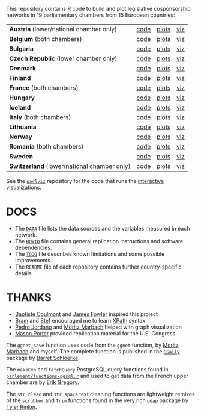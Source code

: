 This repository contains [R](http://www.r-project.org/) code to build and plot legislative cosponsorship networks in 19 parliamentary chambers from 15 European countries:

| | | | |
|:----------------------------------------------|:----------------------------------------------:|:--------------------------------------------------:|:-------------------------------------:|
| **Austria** (lower/national chamber only)     | [code](https://github.com/briatte/nationalrat) | [plots](http://briatte.org/nationalrat/plots.html) | [viz](http://briatte.org/nationalrat) |
| **Belgium** (both chambers)                   | [code](https://github.com/briatte/belparl)     | [plots](http://briatte.org/belparl/plots.html)     | [viz](http://briatte.org/belparl)     |
| **Bulgaria**                                  | [code](https://github.com/briatte/bgparl)      | [plots](http://briatte.org/bgparl/plots.html)      | [viz](http://briatte.org/bgparl)      |
| **Czech Republic** (lower chamber only)       | [code](https://github.com/briatte/poslanecka)  | [plots](http://briatte.org/poslanecka/plots.html)  | [viz](http://briatte.org/poslanecka)  |
| **Denmark**                                   | [code](https://github.com/briatte/folketinget) | [plots](http://briatte.org/folketinget/plots.html) | [viz](http://briatte.org/folketinget) |
| **Finland**                                   | [code](https://github.com/briatte/eduskunta)   | [plots](http://briatte.org/eduskunta/plots.html)   | [viz](http://briatte.org/eduskunta)   |
| **France** (both chambers)                    | [code](https://github.com/briatte/parlement)   | [plots](http://briatte.org/parlement/plots.html)   | [viz](http://briatte.org/parlement)   |
| **Hungary**                                   | [code](https://github.com/briatte/orszaggyules)| [plots](http://briatte.org/orszaggyules/plots.html)| [viz](http://briatte.org/orszaggyules)|
| **Iceland**                                   | [code](https://github.com/briatte/althing)     | [plots](http://briatte.org/althing/plots.html)     | [viz](http://briatte.org/althing)     |
| **Italy** (both chambers)                     | [code](https://github.com/briatte/parlamento)  | [plots](http://briatte.org/parlamento/plots.html)  | [viz](http://briatte.org/parlamento)  |
| **Lithuania**                                 | [code](https://github.com/briatte/seimas)      | [plots](http://briatte.org/seimas/plots.html)      | [viz](http://briatte.org/seimas)      |
| **Norway**                                    | [code](https://github.com/briatte/stortinget)  | [plots](http://briatte.org/stortinget/plots.html)  | [viz](http://briatte.org/stortinget)  |
| **Romania** (both chambers)                   | [code](https://github.com/briatte/parlamentul) | [plots](http://briatte.org/parlamentul/plots.html) | [viz](http://briatte.org/parlamentul) |
| **Sweden**                                    | [code](https://github.com/briatte/riksdag)     | [plots](http://briatte.org/riksdag/plots.html)     | [viz](http://briatte.org/riksdag)     |
| **Switzerland** (lower/national chamber only) | [code](https://github.com/briatte/swparl)      | [plots](http://briatte.org/swparl/plots.html)      | [viz](http://briatte.org/swparl)      |

See the [`parlviz`](https://github.com/briattte/parlviz) repository for the code that runs the [interactive visualizations](http://briatte.org/).

# DOCS

- The [`DATA`](DATA.md) file lists the data sources and the variables measured in each network.
- The [`HOWTO`](HOWTO.md) file contains general replication instructions and software dependencies.
- The [`TODO`](TODO.md) file describes known limitations and some possible improvements.
- The `README` file of each repository contains further country-specific details.

# THANKS

- [Baptiste Coulmont][coulmont] and [James Fowler][fowler] inspired this project
- [Bram][bram] and [Stef][stef] encouraged me to learn [XPath](http://www.w3.org/TR/xpath/) syntax
- [Pedro Jordano][jordano] and [Moritz Marbach][marbach] helped with graph visualization
- [Mason Porter][porter] provided replication material for the U.S. Congress

[bram]: https://github.com/Psycojoker
[coulmont]: http://coulmont.com/blog/2011/09/02/travail-de-deputes/
[fowler]: http://jhfowler.ucsd.edu/cosponsorship.htm
[jordano]: https://pedroj.github.io/bipartite_plots/
[marbach]: https://sumtxt.wordpress.com/2011/07/02/visualizing-networks-with-ggplot2-in-r/
[porter]: http://people.maths.ox.ac.uk/porterm/
[stef]: https://github.com/stef

The `ggnet_save` function uses code from the `ggnet` function, by [Moritz Marbach](https://github.com/sumtxt) and myself. The complete function is published in the [`GGally`](https://github.com/ggobi/ggally) package 
by [Barret Schloerke](https://github.com/schloerke).

The `makeCxn` and `fetchQuery` PostgreSQL query functions found in [`parlement/functions-pgsql.r`](https://github.com/briatte/parlement/blob/master/functions-pgsql.r) and used to get data from the French upper chamber are by [Erik Gregory](https://anrprogrammer.wordpress.com/2013/07/27/easier-database-querying-with-r/).

The `str_clean` and `str_space` text cleaning functions are lightweight remixes of the `scrubber` and `Trim` functions found in the very rich [`qdap`](https://github.com/trinker/qdap/) package by [Tyler Rinker](https://github.com/trinker/).
